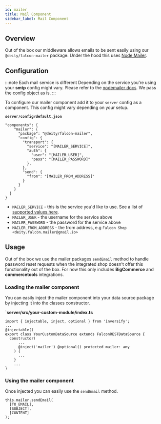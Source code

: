 ```yaml
---
id: mailer
title: Mail Component
sidebar_label: Mail Component
---
```


## Overview 

Out of the box our middleware allows emails to be sent easily using our `@deity/falcon-mailer` package. Under the hood this uses [Node Mailer](https://nodemailer.com/about/).

## Configuration

:::note Each mail service is different
Depending on the service you're using your **smtp** config might vary. Please refer to the [nodemailer docs](https://nodemailer.com/smtp/). We pass the config object as is.
:::

To configure our mailer component add it to your `server` config as a component. This config might vary depending on your setup.

**`server/config/default.json`**
```
"components": {
    "mailer": {
      "package": "@deity/falcon-mailer",
      "config": {
        "transport": {
          "service": "[MAILER_SERVICE]",
          "auth": {
            "user": "[MAILER_USER]",
            "pass": "[MAILER_PASSWORD]"
          },
        },
        "send": {
          "from": "[MAILER_FROM_ADDRESS]"
        }
      }
    }
  }
}
```

- `MAILER_SERVICE` - this is the service you'd like to use. See a list of [supported values here](https://nodemailer.com/smtp/well-known/).
- `MAILER_USER` - the username for the service above
- `MAILER_PASSWORD` - the password for the service above
- `MAILER_FROM_ADDRESS` - the from address, e.g `Falcon Shop <deity.falcon.mailer@gmail.io>`

## Usage

Out of the box we use the mailer packages `sendEmail` method to handle password reset requests when the integrated shop doesn't offer this functionality out of the box.
For now this only includes **BigCommerce** and **commercetools** integrations.

### Loading the mailer component

You can easily inject the mailer component into your data source package by injecting it into the classes constructor.

**`server/src/your-custom-module/index.ts**
```
import { injectable, inject, optional } from 'inversify';
...
@injectable()
export class YourCustomDataSource extends FalconRESTDataSource {
  constructor(
      ...
      @inject('mailer') @optional() protected mailer: any
    ) {
      ...
    }
    ...
}
```

### Using the mailer component

Once injected you can easily use the `sendEmail` method.

```
this.mailer.sendEmail(
  [TO_EMAIL],
  [SUBJECT],
  [CONTENT]
);
```

